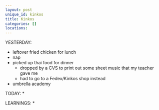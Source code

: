 ```yaml
---
layout: post
unique_id: kinkos
title: Kinkos
categories: []
locations: 
---
```


YESTERDAY:
* leftover fried chicken for lunch
* nap
* picked up thai food for dinner
  * dropped by a CVS to print out some sheet music that my teacher gave me
  * had to go to a Fedex/Kinkos shop instead
* umbrella academy

TODAY:
* 

LEARNINGS:
* 
